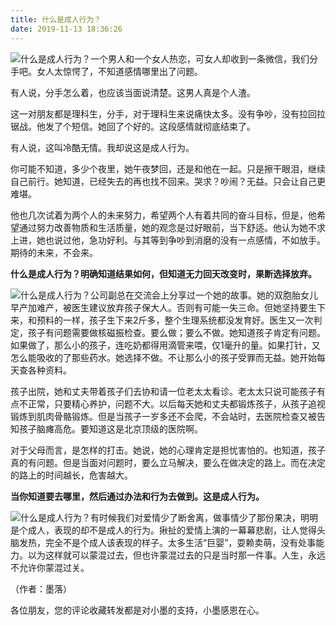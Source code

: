 ```yaml
---
title: 什么是成人行为？
date: 2019-11-13 18:36:26
---
```


 ![什么是成人行为？](http://p1.pstatp.com/large/22d50000a233db20c147)一个男人和一个女人热恋，可女人却收到一条微信，我们分手吧。女人太惊愕了，不知道感情哪里出了问题。

 有人说，分手怎么着，也应该当面说清楚。这男人真是个人渣。

 这一对朋友都是理科生，分手，对于理科生来说痛快太多。没有争吵，没有拉回拉锯战。他发了个短信。她回了个好的。这段感情就彻底结束了。

 有人说，这叫冷酷无情。我却说这是成人行为。

 你可能不知道，多少个夜里，她午夜梦回，还是和他在一起。只是擦干眼泪，继续自己前行。她知道，已经失去的再也找不回来。哭求？吵闹？无益。只会让自己更难堪。

 他也几次试着为两个人的未来努力，希望两个人有着共同的奋斗目标，但是，他希望通过努力改善物质和生活质量，她的观念是过好眼前，当下舒适。他认为她不求上进，她也说过他，急功好利。与其等到争吵到消磨的没有一点感情，不如放手。期待的未来，不会来。

 **什么是成人行为？明确知道结果如何，但知道无力回天改变时，果断选择放弃。**

 ![什么是成人行为？](http://p1.pstatp.com/large/22d00002eece05493c08)公司副总在交流会上分享过一个她的故事。她的双胞胎女儿早产加难产，被医生建议放弃孩子保大人。否则有可能一失三命。但她坚持要生下来，和预料的一样，孩子生下来2斤多，整个生理系统都没发育好。医生又一次判定，孩子有问题需要做核磁振检查。要么做；要么不做。她知道孩子肯定有问题。如果做了，那么小的孩子，连吃奶都得用滴管来喂，仅1毫升的量。如果打针，又怎么能吸收的了那些药水。她选择不做。不让那么小的孩子受罪而无益。她开始每天查各种资料。

 孩子出院，她和丈夫带着孩子们去协和请一位老太太看诊。老太太只说可能孩子有点不正常，只要精心养护，问题不大。以后每天她和丈夫都锻炼孩子，从孩子追视锻炼到肌肉骨骼锻炼。但是当孩子一岁多还不会爬，不会站时，去医院检查又被告知孩子脑瘫高危。要知道这是北京顶级的医院啊。

 对于父母而言，是怎样的打击。她说，她的心理肯定是担忧害怕的。也知道，孩子真的有问题。但是当面对问题时，要么立马解决，要么在做决定的路上。而在决定的路上的时间越长，危害越大。

 **当你知道要去哪里，然后通过办法和行为去做到。这是成人行为。**

 ![什么是成人行为？](http://p3.pstatp.com/large/22ce0003b144ccbe85fd)有时候我们对爱情少了断舍离，做事情少了那份果决，明明是个成人，表现的却不是成人的行为。揪扯的爱情上演的一幕幕悲剧，让人觉得头脑发热，完全不是个成人该表现的样子。太多生活“巨婴”，耍赖卖萌，没有处事能力。以为这样就可以蒙混过去，但也许蒙混过去的只是当时那一件事。人生，永远不允许你蒙混过关。

 （作者：墨落）

 各位朋友，您的评论收藏转发都是对小墨的支持，小墨感恩在心。

